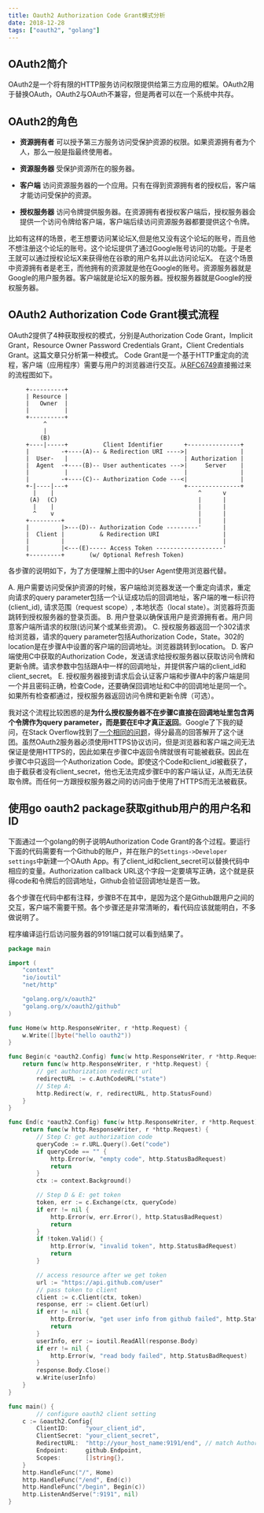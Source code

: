 ```yaml
---
title: Oauth2 Authorization Code Grant模式分析 
date: 2018-12-28
tags: ["oauth2", "golang"]
---
```


## OAuth2简介

OAuth2是一个将有限的HTTP服务访问权限提供给第三方应用的框架。OAuth2用于替换OAuth，OAuth2与OAuth不兼容，但是两者可以在一个系统中共存。

## OAuth2的角色

* **资源拥有者** 可以授予第三方服务访问受保护资源的权限。如果资源拥有者为个人，那么一般是指最终使用者。

* **资源服务器** 受保护资源所在的服务器。

* **客户端** 访问资源服务器的一个应用。只有在得到资源拥有者的授权后，客户端才能访问受保护的资源。

* **授权服务器** 访问令牌提供服务器。在资源拥有者授权客户端后，授权服务器会提供一个访问令牌给客户端，客户端后续访问资源服务器都要提供这个令牌。

比如有这样的场景，老王想要访问某论坛X,但是他又没有这个论坛的账号，而且他不想注册这个论坛的账号。这个论坛提供了通过Google账号访问的功能。于是老王就可以通过授权论坛X来获得他在谷歌的用户名并以此访问论坛X。
在这个场景中资源拥有者是老王，而他拥有的资源就是他在Google的账号。资源服务器就是Google的用户服务器。客户端就是论坛X的服务器。授权服务器就是Google的授权服务器。

## OAuth2 Authorization Code Grant模式流程

OAuth2提供了4种获取授权的模式，分别是Authorization Code Grant，Implicit Grant，Resource Owner Password Credentials Grant，Client Credentials Grant。这篇文章只分析第一种模式。
Code Grant是一个基于HTTP重定向的流程，客户端（应用程序）需要与用户的浏览器进行交互。从[RFC6749](https://tools.ietf.org/html/rfc6749)直接搬过来的流程图如下。

```
     +----------+
     | Resource |
     |   Owner  |
     |          |
     +----------+
          ^
          |
         (B)
     +----|-----+          Client Identifier      +---------------+
     |         -+----(A)-- & Redirection URI ---->|               |
     |  User-   |                                 | Authorization |
     |  Agent  -+----(B)-- User authenticates --->|     Server    |
     |          |                                 |               |
     |         -+----(C)-- Authorization Code ---<|               |
     +-|----|---+                                 +---------------+
       |    |                                         ^      v
      (A)  (C)                                        |      |
       |    |                                         |      |
       ^    v                                         |      |
     +---------+                                      |      |
     |         |>---(D)-- Authorization Code ---------'      |
     |  Client |          & Redirection URI                  |
     |         |                                             |
     |         |<---(E)----- Access Token -------------------'
     +---------+       (w/ Optional Refresh Token)
```

各步骤的说明如下，为了方便理解上图中的User Agent使用浏览器代替。

A. 用户需要访问受保护资源的时候，客户端给浏览器发送一个重定向请求，重定向请求的query parameter包括一个认证成功后的回调地址，客户端的唯一标识符(client_id), 请求范围（request scope）, 本地状态（local state）。浏览器将页面跳转到授权服务器的登录页面。
B. 用户登录以确保该用户是资源拥有者。用户同意客户端所请求的权限(访问某个或某些资源)。
C. 授权服务器返回一个302请求给浏览器，请求的query parameter包括Authorization Code，State。302的location是在步骤A中设置的客户端的回调地址。浏览器跳转到location。
D. 客户端使用C中获取的Authorization Code，发送请求给授权服务器以获取访问令牌和更新令牌。请求参数中包括跟A中一样的回调地址，并提供客户端的client_id和client_secret。
E. 授权服务器接到请求后会认证客户端和步骤A中的客户端是同一个并且密码正确，检查Code，还要确保回调地址和C中的回调地址是同一个。如果所有检查都通过，授权服务器返回访问令牌和更新令牌（可选）。

我对这个流程比较困惑的是**为什么授权服务器不在步骤C直接在回调地址里包含两个令牌作为query parameter，而是要在E中才真正返回**。Google了下我的疑问，在Stack Overflow找到了[一个相同的问题](https://stackoverflow.com/questions/13387698/why-is-there-an-authorization-code-flow-in-oauth2-when-implicit-flow-works-s)，得分最高的回答解开了这个谜团。虽然OAuth2服务器必须使用HTTPS协议访问，但是浏览器和客户端之间无法保证是使用HTTPS的，因此如果在步骤C中返回令牌就很有可能被截获。因此在步骤C中只返回一个Authorization Code。即使这个Code和client_id被截获了，由于截获者没有client_secret，他也无法完成步骤E中的客户端认证，从而无法获取令牌。而任何一方跟授权服务器之间的访问由于使用了HTTPS而无法被截获。

## 使用go oauth2 package获取github用户的用户名和ID

下面通过一个golang的例子说明Authorization Code Grant的各个过程。要运行下面的代码需要有一个Github的账户，并在账户的`Settings->Developer settings`中新建一个OAuth App。有了client_id和client_secret可以替换代码中相应的变量。Authorization callback URL这个字段一定要填写正确，这个就是获得code和令牌后的回调地址，Github会验证回调地址是否一致。

各个步骤在代码中都有注释，步骤B不在其中，是因为这个是Github跟用户之间的交互，客户端不需要干预。各个步骤还是非常清晰的，看代码应该就能明白，不多做说明了。

程序编译运行后访问服务器的9191端口就可以看到结果了。

```go
package main

import (
	"context"
	"io/ioutil"
	"net/http"

	"golang.org/x/oauth2"
	"golang.org/x/oauth2/github"
)

func Home(w http.ResponseWriter, r *http.Request) {
	w.Write([]byte("hello oauth2"))
}

func Begin(c *oauth2.Config) func(w http.ResponseWriter, r *http.Request) {
	return func(w http.ResponseWriter, r *http.Request) {
		// get authorization redirect url
		redirectURL := c.AuthCodeURL("state")
		// Step A:
		http.Redirect(w, r, redirectURL, http.StatusFound)
	}
}

func End(c *oauth2.Config) func(w http.ResponseWriter, r *http.Request) {
	return func(w http.ResponseWriter, r *http.Request) {
		// Step C: get authorization code
		queryCode := r.URL.Query().Get("code")
		if queryCode == "" {
			http.Error(w, "empty code", http.StatusBadRequest)
			return
		}
		ctx := context.Background()

		// Step D & E: get token
		token, err := c.Exchange(ctx, queryCode)
		if err != nil {
			http.Error(w, err.Error(), http.StatusBadRequest)
			return
		}
		if !token.Valid() {
			http.Error(w, "invalid token", http.StatusBadRequest)
			return
		}

		// access resource after we get token
		url := "https://api.github.com/user"
		// pass token to client
		client := c.Client(ctx, token)
		response, err := client.Get(url)
		if err != nil {
			http.Error(w, "get user info from github failed", http.StatusBadRequest)
			return
		}
		userInfo, err := ioutil.ReadAll(response.Body)
		if err != nil {
			http.Error(w, "read body failed", http.StatusBadRequest)
		}
		response.Body.Close()
		w.Write(userInfo)
	}
}

func main() {
        // configure oauth2 client setting
	c := &oauth2.Config{
		ClientID:     "your_client_id",
		ClientSecret: "your_client_secret",
		RedirectURL:  "http://your_host_name:9191/end", // match Authorization callback URL setting in github application
		Endpoint:     github.Endpoint,
		Scopes:       []string{},
	}
	http.HandleFunc("/", Home)
	http.HandleFunc("/end", End(c))
	http.HandleFunc("/begin", Begin(c))
	http.ListenAndServe(":9191", nil)
}
```
